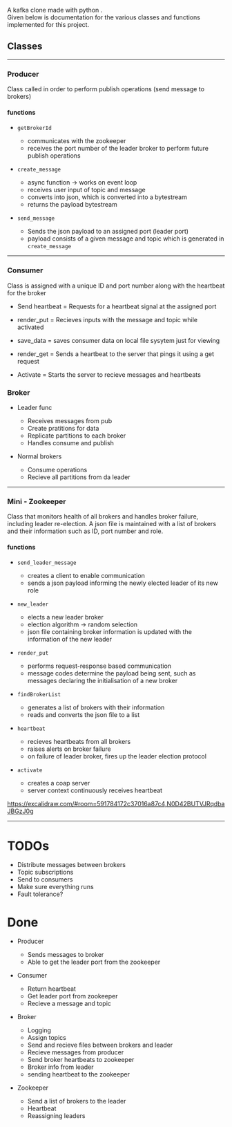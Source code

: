 

A kafka clone made with python .  
Given below is documentation for the various classes and functions implemented for this project.

## Classes

---

### Producer

Class called in order to perform publish operations (send message to brokers)

#### functions

- `getBrokerId`

  - communicates with the zookeeper
  - receives the port number of the leader broker to perform future publish operations

- `create_message`

  - async function -> works on event loop
  - receives user input of topic and message
  - converts into json, which is converted into a bytestream
  - returns the payload bytestream

- `send_message`

  - Sends the json payload to an assigned port (leader port)
  - payload consists of a given message and topic which is generated in `create_message`

---

### Consumer

Class is assigned with a unique ID and port number along with the heartbeat for the broker

- Send heartbeat = Requests for a heartbeat signal at the assigned port

- render_put = Recieves inputs with the message and topic while activated

- save_data = saves consumer data on local file sysytem just for viewing

- render_get = Sends a heartbeat to the server that pings it using a get request

- Activate = Starts the server to recieve messages and heartbeats

### Broker

- Leader func

  - Receives messages from pub
  - Create pratitions for data
  - Replicate partitions to each broker
  - Handles consume and publish

- Normal brokers
  - Consume operations
  - Recieve all partitions from da leader

---

### Mini - Zookeeper

Class that monitors health of all brokers and handles broker failure, including leader re-election.
A json file is maintained with a list of brokers and their information such as ID, port number and role.

#### functions

- `send_leader_message`

  - creates a client to enable communication
  - sends a json payload informing the newly elected leader of its new role

- `new_leader`

  - elects a new leader broker
  - election algorithm -> random selection
  - json file containing broker information is updated with the information of the new leader

- `render_put`

  - performs request-response based communication
  - message codes determine the payload being sent, such as messages declaring the initialisation of a new broker

- `findBrokerList`

  - generates a list of brokers with their information
  - reads and converts the json file to a list

- `heartbeat`

  - recieves heartbeats from all brokers
  - raises alerts on broker failure
  - on failure of leader broker, fires up the leader election protocol

- `activate`

  - creates a coap server
  - server context continuously receives heartbeat

https://excalidraw.com/#room=591784172c37016a87c4,N0D42BUTVJRqdbaJBGzJ0g

---

# TODOs

- Distribute messages between brokers
- Topic subscriptions
- Send to consumers
- Make sure everything runs
- Fault tolerance?

# Done

- Producer

  - Sends messages to broker
  - Able to get the leader port from the zookeeper

- Consumer

  - Return heartbeat
  - Get leader port from zookeeper
  - Recieve a message and topic

- Broker

  - Logging
  - Assign topics
  - Send and recieve files between brokers and leader
  - Recieve messages from producer
  - Send broker heartbeats to zookeeper
  - Broker info from leader
  - sending heartbeat to the zookeeper

- Zookeeper
  - Send a list of brokers to the leader
  - Heartbeat
  - Reassigning leaders
